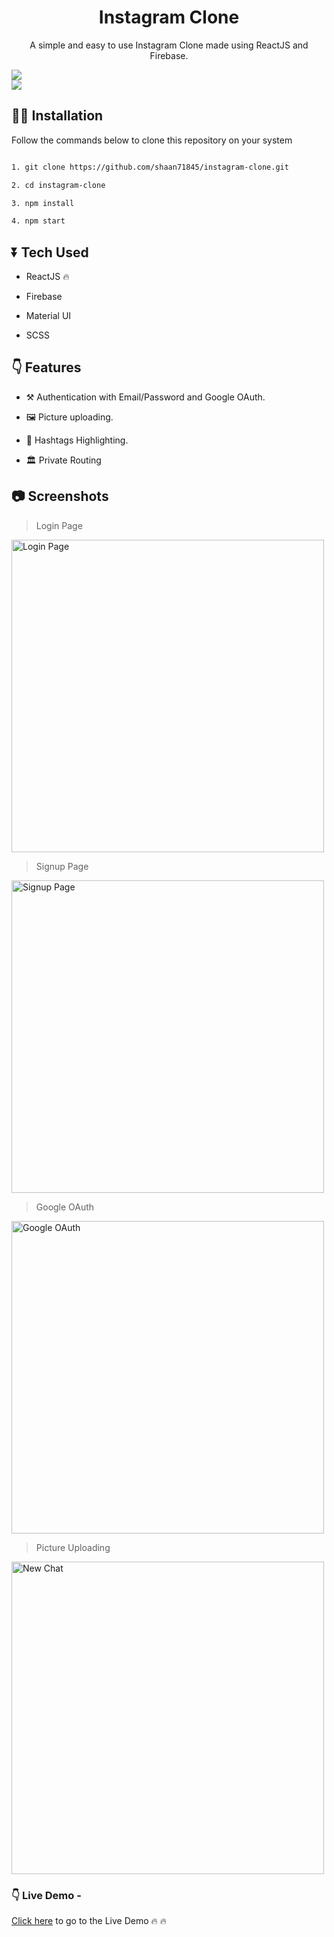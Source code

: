 
<div>
	<h1 align="center"> Instagram Clone</h1>
	<p align="center">A simple and easy to use Instagram Clone made using ReactJS and Firebase. </p>
	<img src="https://user-images.githubusercontent.com/48273777/114642041-cd935100-9cf0-11eb-9241-33bfc606a0b4.png" />
</div>
<img src="https://img.shields.io/github/stars/imsamimalik/instagram-clone?style=social" />


## 👩‍💻 Installation
Follow the commands below to clone this repository on your system

```bash

1. git clone https://github.com/shaan71845/instagram-clone.git

2. cd instagram-clone

3. npm install

4. npm start

```

  

## ⏬ Tech Used

* ReactJS 🔥

* Firebase

* Material UI

* SCSS

  
  

## 👇 Features

* ⚒ Authentication with Email/Password and Google OAuth.

* 🖼️ Picture uploading.

* 🌈 Hashtags Highlighting.
* 🏛️ Private Routing

  

## 📷 Screenshots
> Login Page
<img src="https://user-images.githubusercontent.com/48273777/114642482-9ffad780-9cf1-11eb-8002-de020d5c7ef9.png" width="500" title="Login Page"/>

  
> Signup Page

<img src="https://user-images.githubusercontent.com/48273777/114642489-a38e5e80-9cf1-11eb-83a6-e4ebcb87a3c0.png" width="500" title="Signup Page" />

>Google OAuth 

<img src="https://user-images.githubusercontent.com/48273777/114642636-e0f2ec00-9cf1-11eb-8252-e475bc325911.png" width="500" title="Google OAuth" />

> Picture Uploading

<img src="https://user-images.githubusercontent.com/48273777/114642710-0253d800-9cf2-11eb-95cb-8177a14790dd.png" width="500" title="New Chat" />
  
  

### 👇 Live Demo - 
[Click here](https://igbysami.web.app//) to go to the Live Demo 🔥 🔥

